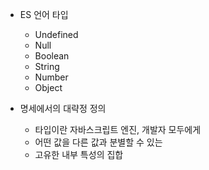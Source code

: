 * ES 언어 타입
  * Undefined
  * Null
  * Boolean
  * String
  * Number
  * Object



* 명세에서의 대략정 정의
  * 타입이란 자바스크립트 엔진, 개발자 모두에게
  * 어떤 값을 다른 값과 분별할 수 있는
  * 고유한 내부 특성의 집합